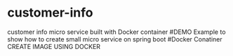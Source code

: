 # customer-info
customer info micro service built with Docker container
#DEMO 
Example to show how to create small micro service on spring boot
#Docker Conatiner
CREATE IMAGE USING DOCKER
